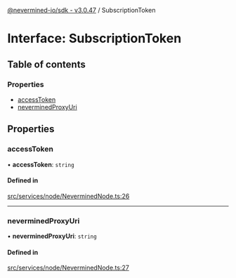 [@nevermined-io/sdk - v3.0.47](../code-reference.md) / SubscriptionToken

# Interface: SubscriptionToken

## Table of contents

### Properties

- [accessToken](SubscriptionToken.md#accesstoken)
- [neverminedProxyUri](SubscriptionToken.md#neverminedproxyuri)

## Properties

### accessToken

• **accessToken**: `string`

#### Defined in

[src/services/node/NeverminedNode.ts:26](https://github.com/nevermined-io/sdk-js/blob/9fd2122cb8a365d3b370fc0dbe1796198ecfa3b3/src/services/node/NeverminedNode.ts#L26)

---

### neverminedProxyUri

• **neverminedProxyUri**: `string`

#### Defined in

[src/services/node/NeverminedNode.ts:27](https://github.com/nevermined-io/sdk-js/blob/9fd2122cb8a365d3b370fc0dbe1796198ecfa3b3/src/services/node/NeverminedNode.ts#L27)
